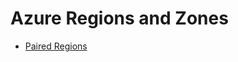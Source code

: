 # Azure Regions and Zones

* [Paired Regions](https://docs.microsoft.com/en-us/azure/best-practices-availability-paired-regions)
